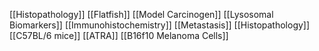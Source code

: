 [[Histopathology]]
[[Flatfish]]
[[Model Carcinogen]]
[[Lysosomal Biomarkers]]
[[Immunohistochemistry]]
[[Metastasis]]
[[Histopathology]]
[[C57BL/6 mice]]
[[ATRA]]
[[B16f10 Melanoma Cells]]
